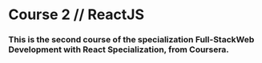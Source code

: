# Course 2 // ReactJS

### This is the second course of the specialization Full-StackWeb Development with React Specialization, from Coursera.
